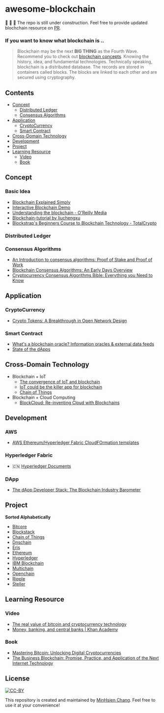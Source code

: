 # awesome-blockchain

:construction: :construction: :construction: The repo is still under construction. Feel free to provide updated blochchain resource on [PR](https://github.com/avence12/awesome-blockchain/pulls). 

### If you want to know what blockchain is ..
> Blockchain may be the next **BIG THING** as the Fourth Wave. Recommend you to check out [blockchain concepts](#concept). Knowing the history, idea, and fundamental technologies. Technically speaking, blockchain is a distributed database. The records are stored in containers called blocks. The blocks are linked to each other and are secured using cryptography.

## Contents
- [Concept](#concept)
    - [Distributed Ledger](#distributed-ledger)
    - [Consensus Algorithms](#consensus-algorithms)
- [Application](#application)
    - [CryptoCurrency](#cryptocurrency)
    - [Smart Contract](#availability)
- [Cross-Domain Technology](#cross-domain-technology)
- [Development](#development)
- [Project](#project)
- [Learning Resource](#learning-resource)
    - [Video](#video)
    - [Book](#book)

## Concept
### Basic Idea
- [Blockchain Explained Simply](https://www.slideshare.net/Simplilearn/blockchain-explained-how-does-a-blockchain-work-blockchain-explained-simply-simplilearn)
- [Interactive Blockchain Demo](https://anders.com/blockchain/)
- [Understanding the blockchain - O'Reilly Media](https://www.oreilly.com/ideas/understanding-the-blockchain)
- [Blockchain-tutorial by liuchengxu](https://liuchengxu.gitbooks.io/blockchain-tutorial)
- [Blockstrap's Beginners Course to Blockchain Technology - TotalCrypto](https://totalcrypto.io/blockstrap-beginner-course-blockchain/)


### Distributed Ledger

### Consensus Algorithms
- [An Introduction to consensus algorithms: Proof of Stake and Proof of Work](https://cryptocurrencyhub.io/an-introduction-to-consensus-algorithms-proof-of-stake-and-proof-of-work-cd0e1e6baf52)
- [Blockchain Consensus Algorithms: An Early Days Overview](https://medium.com/coinmonks/blockchain-consensus-algorithms-an-early-days-overview-2973f0cf49c6)
- [Cryptocurrency Consensus Algorithms Bible: Everything you Need to Know](https://unblock.net/cryptocurrency-consensus-algorithms/)

## Application
### CryptoCurrency
- [Crypto Tokens: A Breakthrough in Open Network Design](https://medium.com/@cdixon/crypto-tokens-a-breakthrough-in-open-network-design-e600975be2ef)

### Smart Contract
- [What's a blockchain oracle? Information oracles & external data feeds](https://blockchainhub.net/blockchain-oracles/)
- [State of the dApps](https://hackernoon.com/state-of-the-dapps-hint-way-too-early-cb9bdcbb5a67)

## Cross-Domain Technology
- Blockchain + IoT
    - [The convergence of IoT and blockchain](https://developer.ibm.com/tv/convergence-iot-blockchain/)
    - [IoT could be the killer app for blockchain](https://www.computerworld.com/article/3284024/blockchain/iot-could-be-the-killer-app-for-blockchain.html)
    - [Chain of Things](https://www.chainofthings.com/readingmaterial/)
- Blockchain + Cloud Computing
    - [BlockCloud: Re-inventing Cloud with Blockchains](https://guardtime.com/blog/blockcloud-re-inventing-cloud-with-blockchains)

## Development
### AWS
- [AWS Ethereum/Hyperledger Fabric CloudFOrmation templates](https://aws.amazon.com/blockchain/templates/getting-started/)

### Hyperledger Fabric
- :cn: [Hyperledger Documents](https://hyperledgercn.github.io/hyperledgerDocs/)

### DApp
- [The dApp Developer Stack: The Blockchain Industry Barometer](https://medium.com/@FEhrsam/the-dapp-developer-stack-the-blockchain-industry-barometer-8d55ec1c7d4)

## Project

**Sorted Alphabetically**

- [Bitcore](https://github.com/bitpay/bitcore)
- [Blockstack](http://blockstack.org)
- [Chain of Things](http://www.chainofthings.com/)
- [Dnschain](https://github.com/okTurtles/dnschain)
- [Eris](https://erisindustries.com/)
- [Ethereum](https://www.ethereum.org/)
- [Hyperledger](https://www.hyperledger.org/)
- [IBM Blockchain](http://www.ibm.com/blockchain/)
- [Multichain](http://www.multichain.com/)
- [Openchain](https://www.openchain.org/)
- [Ripple](https://ripple.com/)
- [Steller](https://www.stellar.org/about/mandate/)

## Learning Resource
### Video
- [The real value of bitcoin and cryptocurrency technology](https://www.youtube.com/watch?v=YIVAluSL9SU)
- [Money, banking, and central banks | Khan Academy](https://www.khanacademy.org/economics-finance-domain/core-finance/money-and-banking#bitcoin)

### Book
- [Mastering Bitcoin: Unlocking Digital Cryptocurrencies](https://www.amazon.com/Mastering-Bitcoin-Unlocking-Digital-Cryptocurrencies/dp/1449374042)
- [The Business Blockchain: Promise, Practice, and Application of the Next Internet Technology](https://www.amazon.com/Business-Blockchain-Practice-Application-Technology/dp/1119300312)

## License

[![CC-BY](https://mirrors.creativecommons.org/presskit/buttons/88x31/svg/by.svg)](http://creativecommons.org/publicdomain/zero/1.0/)

This repository is created and maintained by [MinHsien Chang](https://www.lightblue.asia/). Feel free to use it at your convenience!

